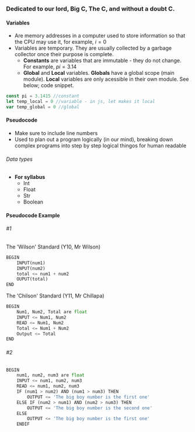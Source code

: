 ### Dedicated to our lord, Big C, The C, and without a doubt C.
#### Variables
- Are memory addresses in a computer used to store information so that the CPU may use it, for example, $i=0$
- Variables are temporary. They are usually collected by a garbage collector once their purpose is complete.
	- **Constants** are variables that are immutable - they do not change. For example, $pi=3.14$
	- **Global** and **Local** variables. **Globals** have a global scope (main module). **Local** variables are only acessible in their own module.
See below; code snippet.

``` javascript
const pi = 3.1415 //constant
let temp_local = 0 //variable - in js, let makes it local
var temp_global = 0 //global
```

#### Pseudocode
- Make sure to include line numbers
- Used to plan out a program logically (in our mind), breaking down complex programs into step by step logical thingos for human readable
###### Data types
- **For syllabus**
	- Int
	- Float
	- Str
	- Boolean

#### Pseudocode Example
###### #1
The 'Wilson' Standard (Y10, Mr Wilson)
```python
BEGIN
	INPUT(num1)
	INPUT(num2)
	total <= num1 + num2
	OUPUT(total)
END
```
The 'Chilson' Standard (Y11, Mr Chillapa)
```python
BEGIN
	Num1, Num2, Total are float
	INPUT <= Num1, Num2
	READ <= Num1, Num2
	Total <= Num1 + Num2
	Output <= Total
END
```
###### #2
```python
BEGIN
	num1, num2, num3 are float
	INPUT <= num1, num2, num3
	READ <= num1, num2, num3
	IF (num1 > num2) AND (num1 > num3) THEN
		OUTPUT <= 'The big boy number is the first one'
	ELSE IF (num2 > num1) AND (num2 > num3) THEN
		OUTPUT <= 'The big boy number is the second one'
	ELSE
		OUTPUT <= 'The big boy number is the first one'
	ENDIF
```